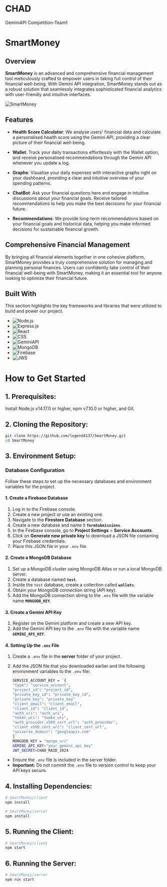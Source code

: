 # CHAD
GeminiAPI Competition-Team1

# SmartMoney

## Overview

**SmartMoney** is an advanced and comprehensive financial management tool meticulously crafted to empower users in taking full control of their financial well-being. With Gemini API integration, SmartMoney stands out as a robust solution that seamlessly integrates sophisticated financial analytics with user-friendly and intuitive interfaces.

![SmartMoney](https://imgur.com/a/1Ul46Bz)

## Features

- **Health Score Calculator**: We analyse users' financial data and calculate a personalised health score using the Gemini API, providing a clear picture of their financial well-being.

- **Wallet**: Track your daily transactions effortlessly with the Wallet option, and receive personalised recommendations through the Gemini API whenever you update a log.

- **Graphs**: Visualise your daily expenses with interactive graphs right on your dashboard, providing a clear and intuitive overview of your spending patterns.

- **ChatBot**: Ask your financial questions here and engage in intuitive discussions about your financial goals. Receive tailored recommendations to help you make the best decisions for your financial future.

- **Recommendations**: We provide long-term recommendations based on your financial goals and historical data, helping you make informed decisions for sustainable financial growth.

## Comprehensive Financial Management

By bringing all financial elements together in one cohesive platform, SmartMoney provides a truly comprehensive solution for managing and planning personal finances. Users can confidently take control of their financial well-being with SmartMoney, making it an essential tool for anyone looking to optimize their financial future.

## Built With

This section highlights the key frameworks and libraries that were utilized to build and power our project. 

- ![Node.js](https://img.shields.io/badge/Node.js-339933?style=for-the-badge&logo=nodedotjs&logoColor=white)
- ![Express.js](https://img.shields.io/badge/Express.js-000000?style=for-the-badge&logo=express&logoColor=white)
- ![React](https://img.shields.io/badge/React-61DAFB?style=for-the-badge&logo=react&logoColor=white)
- ![CSS](https://img.shields.io/badge/CSS-1572B6?style=for-the-badge&logo=css3&logoColor=white)
- ![GeminiAPI](https://img.shields.io/badge/GeminiAPI-00DC82?style=for-the-badge&logo=gemini&logoColor=white)
- ![MongoDB](https://img.shields.io/badge/MongoDB-47A248?style=for-the-badge&logo=mongodb&logoColor=white)
- ![Firebase](https://img.shields.io/badge/Firebase-FFCA28?style=for-the-badge&logo=firebase&logoColor=white)
- ![JWS](https://img.shields.io/badge/JWS-F7DF1E?style=for-the-badge&logo=jsonwebtokens&logoColor=white)



# How to Get Started

## 1. Prerequisites:
   Install Node.js v14.17.0 or higher, npm v7.10.0 or higher, and Git.

## 2. Cloning the Repository:
```bash
git clone https://github.com/legend4137/SmartMoney.git
cd SmartMoney
```
## 3. Environment Setup:
   
### Database Configuration

Follow these steps to set up the necessary databases and environment variables for the project.

#### 1. Create a Firebase Database

1. Log in to the Firebase console.
2. Create a new project or use an existing one.
3. Navigate to the **Firestore Database** section.
4. Create a new database and name it **`formSubmissions`**.
5. In the Firebase console, go to **Project Settings** > **Service Accounts**.
6. Click on **Generate new private key** to download a JSON file containing your Firebase credentials.
7. Place this JSON file in your `.env` file.

#### 2. Create a MongoDB Database

1. Set up a MongoDB cluster using MongoDB Atlas or run a local MongoDB server.
2. Create a database named **`test`**.
3. Inside the `test` database, create a collection called **`wallets`**.
4. Obtain your MongoDB connection string (API key).
5. Add the MongoDB connection string to the `.env` file with the variable name **`MONGODB_KEY`**.

#### 3. Create a Gemini API Key

1. Register on the Gemini platform and create a new API key.
2. Add the Gemini API key to the `.env` file with the variable name **`GEMINI_API_KEY`**.

#### 4. Setting Up the `.env` File

1. Create a `.env` file in the **server** folder of your project.
2. Add the JSON file that you downloaded earlier and the following environment variables to the `.env` file:

    ```bash
    SERVICE_ACCOUNT_KEY = `{
    "type": "service_account",
    "project_id": "project_id",
    "private_key_id": "private_key_id",
    "private_key": "private_key"
    "client_email": "client_email",
    "client_id": "client_id",
    "auth_uri": "auth_uri",
    "token_uri": "toekn_uri",
    "auth_provider_x509_cert_url": "auth_provider",
    "client_x509_cert_url": "client_cert_url",
    "universe_domain": "googleapis.com"
    }`
    MONGODB_KEY = "mongo_uri"
    GEMINI_API_KEY="your_gemini_api_key"
    JWT_SECRET=CHAD_RAID_2024
    ```

- Ensure the `.env` file is included in the server folder.
- **Important:** Do not commit the `.env` file to version control to keep your API keys secure.

## 4. Installing Dependencies:
   
```bash
# SmartMoney/client
npm install 
```
```bash
# SmartMoney/server
npm install 
```
## 5.  Running the Client:
```bash
# SmartMoney/client
npm start    
```
## 6. Running the Server:
```bash
# SmartMoney/server
npm run start
```


